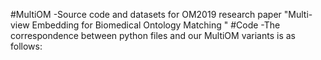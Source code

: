 #MultiOM
-Source code and datasets for OM2019 research paper "Multi-view Embedding for Biomedical Ontology Matching
"
#Code
-The correspondence between python files and our MultiOM variants is as follows:

